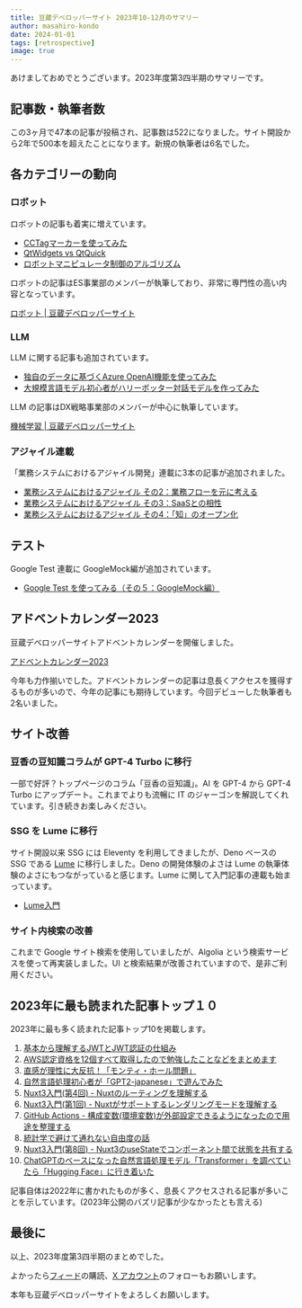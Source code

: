 ```yaml
---
title: 豆蔵デベロッパーサイト 2023年10-12月のサマリー
author: masahiro-kondo
date: 2024-01-01
tags: [retrospective]
image: true
---
```


あけましておめでとうございます。2023年度第3四半期のサマリーです。

## 記事数・執筆者数
この3ヶ月で47本の記事が投稿され、記事数は522になりました。サイト開設から2年で500本を超えたことになります。新規の執筆者は6名でした。

## 各カテゴリーの動向

### ロボット
ロボットの記事も着実に増えています。

- [CCTagマーカーを使ってみた](https://developer.mamezou-tech.com/robotics/vision/cctag/)
- [QtWidgets vs QtQuick](https://developer.mamezou-tech.com/robotics/gui/qtwidget-vs-qtquick/)
- [ロボットマニピュレータ制御のアルゴリズム](https://developer.mamezou-tech.com/robotics/manip-algo/manip-algo/)

ロボットの記事はES事業部のメンバーが執筆しており、非常に専門性の高い内容となっています。

[ロボット | 豆蔵デベロッパーサイト](https://developer.mamezou-tech.com/robotics/)

### LLM
LLM に関する記事も追加されています。

- [独自のデータに基づくAzure OpenAI機能を使ってみた](https://developer.mamezou-tech.com/ml/llm/llm-azure-openai-your-data/)
- [大規模言語モデル初心者がハリーポッター対話モデルを作ってみた](https://developer.mamezou-tech.com/ml/llm/1006_llm-harry-potter/)

LLM の記事はDX戦略事業部のメンバーが中心に執筆しています。

[機械学習 | 豆蔵デベロッパーサイト](https://developer.mamezou-tech.com/ml/)

### アジャイル連載
「業務システムにおけるアジャイル開発」連載に3本の記事が追加されました。

- [業務システムにおけるアジャイル その2：業務フローを元に考える](https://developer.mamezou-tech.com/agile/bs-agile_02/)
- [業務システムにおけるアジャイル その3：SaaSとの相性](https://developer.mamezou-tech.com/agile/bs-agile_03/)
- [業務システムにおけるアジャイル その4：「知」のオープン化](https://developer.mamezou-tech.com/agile/bs-agile_04/)

## テスト

Google Test 連載に GoogleMock編が追加されています。

- [Google Test を使ってみる（その５：GoogleMock編）](https://developer.mamezou-tech.com/blogs/2023/10/08/google-test-05/)

## アドベントカレンダー2023

豆蔵デベロッパーサイトアドベントカレンダーを開催しました。

[アドベントカレンダー2023](https://developer.mamezou-tech.com/events/advent-calendar/2023/)

今年も力作揃いでした。アドベントカレンダーの記事は息長くアクセスを獲得するものが多いので、今年の記事にも期待しています。今回デビューした執筆者も2名いました。

## サイト改善

### 豆香の豆知識コラムが GPT-4 Turbo に移行
一部で好評？トップページのコラム「豆香の豆知識」。AI を GPT-4 から GPT-4 Turbo にアップデート。これまでよりも流暢に IT のジャーゴンを解説してくれています。引き続きお楽しみください。

### SSG を Lume に移行
サイト開設以来 SSG には Eleventy を利用してきましたが、Deno ベースの SSG である [Lume](https://lume.land/) に移行しました。Deno の開発体験のよさは Lume の執筆体験のよさにもつながっていると感じます。Lume に関して入門記事の連載も始まっています。

- [Lume入門](https://developer.mamezou-tech.com/frontend/#lume)

### サイト内検索の改善
これまで Google サイト検索を使用していましたが、Algolia という検索サービスを使って再実装しました。UI と検索結果が改善されていますので、是非ご利用ください。

## 2023年に最も読まれた記事トップ１０

2023年に最も多く読まれた記事トップ10を掲載します。

1. [基本から理解するJWTとJWT認証の仕組み](https://developer.mamezou-tech.com/blogs/2022/12/08/jwt-auth/)
2. [AWS認定資格を12個すべて取得したので勉強したことなどをまとめます](https://developer.mamezou-tech.com/blogs/2022/12/12/aws_all_certified/)
3. [直感が理性に大反抗！「モンティ・ホール問題」](https://developer.mamezou-tech.com/blogs/2022/07/04/monty-hall-problem/)
4. [自然言語処理初心者が「GPT2-japanese」で遊んでみた](https://developer.mamezou-tech.com/blogs/2022/07/08/gpt-2-japanese/)
5. [Nuxt3入門(第4回) - Nuxtのルーティングを理解する](https://developer.mamezou-tech.com/nuxt/nuxt3-routing/)
6. [Nuxt3入門(第1回) - Nuxtがサポートするレンダリングモードを理解する](https://developer.mamezou-tech.com/nuxt/nuxt3-rendering-mode/)
7. [GitHub Actions - 構成変数(環境変数)が外部設定できるようになったので用途を整理する](https://developer.mamezou-tech.com/blogs/2023/01/16/github-actions-configuration-variables/)
8. [統計学で避けて通れない自由度の話](https://developer.mamezou-tech.com/blogs/2022/06/20/degrees-of-freedom/)
9. [Nuxt3入門(第8回) - Nuxt3のuseStateでコンポーネント間で状態を共有する](https://developer.mamezou-tech.com/nuxt/nuxt3-state-management/)
10. [ChatGPTのベースになった自然言語処理モデル「Transformer」を調べていたら「Hugging Face」に行き着いた](https://developer.mamezou-tech.com/blogs/2023/03/20/using-transformer-01/)

記事自体は2022年に書かれたものが多く、息長くアクセスされる記事が多いことを示しています。(2023年公開のバズリ記事が少なかったとも言える)

## 最後に

以上、2023年度第3四半期のまとめでした。

よかったら[フィード](/feed/)の購読、[X アカウント](https://twitter.com/MamezouDev)のフォローもお願いします。

本年も豆蔵デベロッパーサイトをよろしくお願いします。
